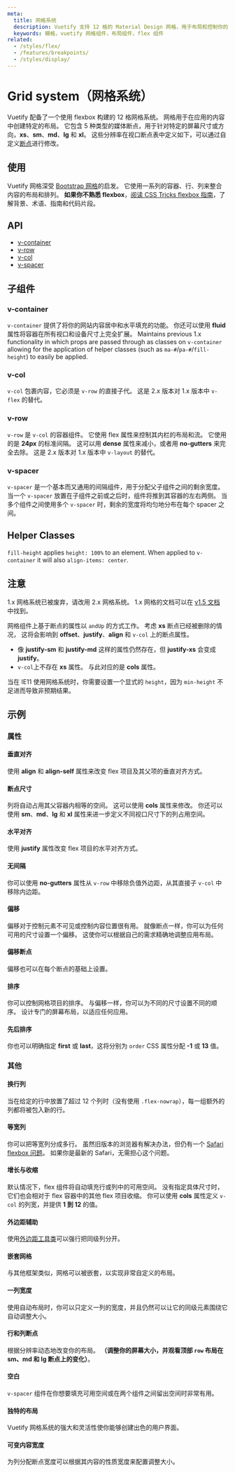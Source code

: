 ```yaml
---
meta:
  title: 网格系统
  description: Vuetify 支持 12 格的 Material Design 网格，用于布局和控制你的应用的断点。
  keywords: 栅格，vuetify 网格组件，布局组件，flex 组件
related:
  - /styles/flex/
  - /features/breakpoints/
  - /styles/display/
---
```


# Grid system（网格系统）

Vuetify 配备了一个使用 flexbox 构建的 12 格网格系统。 网格用于在应用的内容中创建特定的布局。  它包含 5 种类型的媒体断点，用于针对特定的屏幕尺寸或方向，**xs**、**sm**、**md**、**lg** 和 **xl**。 这些分辨率在视口断点表中定义如下，可以通过自定义[断点](/features/breakpoints)进行修改。

<promoted-ad slug="vuemastery-grids" />

<breakpoints-table />

## 使用

Vuetify 网格深受 [Bootstrap 网格](https://getbootstrap.com/docs/4.0/layout/grid/)的启发。 它使用一系列的容器、行、列来整合内容的布局和排列。 **如果你不熟悉 flexbox**，[阅读 CSS Tricks flexbox 指南](https://css-tricks.com/snippets/css/a-guide-to-flexbox/#flexbox-background)，了解背景、术语、指南和代码片段。

<example file="grid/usage" />

## API

- [v-container](/api/v-container)
- [v-row](/api/v-row)
- [v-col](/api/v-col)
- [v-spacer](/api/v-spacer)

<inline-api page="components/grids" />

## 子组件

### v-container

`v-container` 提供了将你的网站内容居中和水平填充的功能。 你还可以使用 **fluid** 属性将容器在所有视口和设备尺寸上完全扩展。 Maintains previous 1.x functionality in which props are passed through as classes on `v-container` allowing for the application of helper classes (such as `ma-#`/`pa-#`/`fill-height`) to easily be applied.

### v-col

`v-col` 包裹内容，它必须是 `v-row` 的直接子代。 这是 2.x 版本对 1.x 版本中 `v-flex` 的替代。

### v-row

`v-row` 是 `v-col` 的容器组件。 它使用 flex 属性来控制其内栏的布局和流。 它使用的是 **24px** 的标准间隔。 这可以用 **dense** 属性来减小，或者用 **no-gutters** 来完全去除。 这是 2.x 版本对 1.x 版本中 `v-layout` 的替代。

### v-spacer

`v-spacer` 是一个基本而又通用的间隔组件，用于分配父子组件之间的剩余宽度。 当一个 `v-spacer` 放置在子组件之前或之后时，组件将推到其容器的左右两侧。 当多个组件之间使用多个 `v-spacer` 时，剩余的宽度将均匀地分布在每个 spacer 之间。

## Helper Classes

`fill-height` applies `height: 100%` to an element. When applied to `v-container` it will also `align-items: center`.

## 注意

<alert type="info">

  1.x 网格系统已被废弃，请改用 2.x 网格系统。 1.x 网格的文档可以在 [v1.5 文档](https://v15.vuetifyjs.com/framework/grid) 中找到。

</alert>

<alert type="info">

  网格组件上基于断点的属性以 `andUp` 的方式工作。 考虑 **xs** 断点已经被删除的情况， 这将会影响到 **offset**、**justify**、**align** 和 `v-col` 上的断点属性。

- 像 **justify-sm** 和 **justify-md** 这样的属性仍然存在，但 **justify-xs** 会变成 **justify**。
- `v-col`上不存在 **xs** 属性。 与此对应的是 **cols** 属性。

</alert>

<alert type="info">

  当在 IE11 使用网格系统时，你需要设置一个显式的 `height`，因为 `min-height` 不足进而导致非预期结果。

</alert>

## 示例

### 属性

#### 垂直对齐

使用 **align** 和 **align-self** 属性来改变 flex 项目及其父项的垂直对齐方式。

<example file="grid/prop-align" />

#### 断点尺寸

列将自动占用其父容器内相等的空间。 这可以使用 **cols** 属性来修改。 你还可以使用 **sm**、**md**、**lg** 和 **xl** 属性来进一步定义不同视口尺寸下的列占用空间。

<example file="grid/prop-breakpoint-sizing" />

#### 水平对齐

使用 **justify** 属性改变 flex 项目的水平对齐方式。

<example file="grid/prop-justify" />

#### 无间隔

你可以使用 **no-gutters** 属性从 `v-row` 中移除负值外边距，从其直接子 `v-col` 中移除内边距。

<example file="grid/prop-no-gutters" />

#### 偏移

偏移对于控制元素不可见或控制内容位置很有用。 就像断点一样，你可以为任何可用的尺寸设置一个偏移。 这使你可以根据自己的需求精确地调整应用布局。

<example file="grid/prop-offset" />

#### 偏移断点

偏移也可以在每个断点的基础上设置。

<example file="grid/prop-offset-breakpoint" />

#### 排序

你可以控制网格项目的排序。 与偏移一样，你可以为不同的尺寸设置不同的顺序。 设计专门的屏幕布局，以适应任何应用。

<example file="grid/prop-order" />

#### 先后排序

你也可以明确指定 **first** 或 **last**，这将分别为 `order` CSS 属性分配 **-1** 或 **13** 值。

<example file="grid/prop-order-first-and-last" />

### 其他

#### 换行列

当在给定的行中放置了超过 12 个列时（没有使用 `.flex-nowrap`），每一组额外的列都将被包入新的行。

<example file="grid/misc-column-wrapping" />

#### 等宽列

你可以把等宽列分成多行。 虽然旧版本的浏览器有解决办法，但仍有一个 [Safari flexbox 问题](https://github.com/philipwalton/flexbugs#11-min-and-max-size-declarations-are-ignored-when-wrapping-flex-items)。 如果你是最新的 Safari，无需担心这个问题。

<example file="grid/misc-equal-width-columns" />

#### 增长与收缩

默认情况下，flex 组件将自动填充行或列中的可用空间。 没有指定具体尺寸时，它们也会相对于 flex 容器中的其他 flex 项目收缩。 你可以使用 **cols** 属性定义 `v-col` 的列宽，并提供 **1 到 12** 的值。

<example file="grid/misc-grow-and-shrink" />

#### 外边距辅助

使用[外边距工具类](/styles/flex#auto-margins)可以强行把同级列分开。

<example file="grid/misc-margin-helpers" />

#### 嵌套网格

与其他框架类似，网格可以被嵌套，以实现非常自定义的布局。

<example file="grid/misc-nested-grid" />

#### 一列宽度

使用自动布局时，你可以只定义一列的宽度，并且仍然可以让它的同级元素围绕它自动调整大小。

<example file="grid/misc-one-column-width" />

#### 行和列断点

根据分辨率动态地改变你的布局。 **（调整你的屏幕大小，并观看顶部 `row` 布局在 sm、md 和 lg 断点上的变化）**。

<example file="grid/misc-row-and-column-breakpoints" />

#### 空白

`v-spacer` 组件在你想要填充可用空间或在两个组件之间留出空间时非常有用。

<example file="grid/misc-spacer" />

#### 独特的布局

Vuetify 网格系统的强大和灵活性使你能够创建出色的用户界面。

<example file="grid/misc-unique-layouts" />

#### 可变内容宽度

为列分配断点宽度可以根据其内容的性质宽度来配置调整大小。

<example file="grid/misc-variable-content" />

<backmatter />
